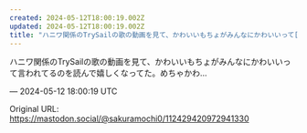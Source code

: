 ```yaml
---
created: 2024-05-12T18:00:19.002Z
updated: 2024-05-12T18:00:19.002Z
title: "ハニワ関係のTrySailの歌の動画を見て、かわいいもちょがみんなにかわいいって[...]"
---
```


<p>ハニワ関係のTrySailの歌の動画を見て、かわいいもちょがみんなにかわいいって言われてるのを読んで嬉しくなってた。めちゃかわ…</p>

&mdash; 2024-05-12 18:00:19 UTC

Original URL: https://mastodon.social/@sakuramochi0/112429420972941330
